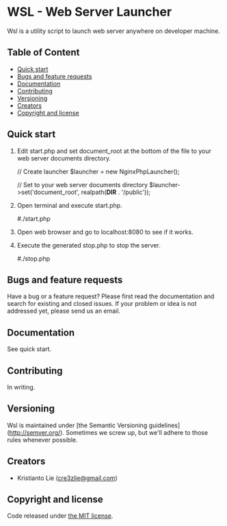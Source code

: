 # WSL - Web Server Launcher

Wsl is a utility script to launch web server anywhere on developer machine.


## Table of Content

- [Quick start](#quick-start)
- [Bugs and feature requests](#bugs-and-feature-requests)
- [Documentation](#documentation)
- [Contributing](#contributing)
- [Versioning](#versioning)
- [Creators](#creators)
- [Copyright and license](#copyright-and-license)


## Quick start

1. Edit start.php and set document_root at the bottom of the file to your
    web server documents directory.
    
    // Create launcher
    $launcher = new NginxPhpLauncher();

    // Set to your web server documents directory
    $launcher->set('document_root', realpath(__DIR__ . '/public'));
    
2. Open terminal and execute start.php.
    
    #./start.php

3. Open web browser and go to localhost:8080 to see if it works.

4. Execute the generated stop.php to stop the server.

    #./stop.php


## Bugs and feature requests

Have a bug or a feature request? Please first read the documentation and
search for existing and closed issues. If your problem or idea is not
addressed yet, please send us an email.


## Documentation

See quick start.


## Contributing

In writing.


## Versioning

Wsl is maintained under [the Semantic Versioning guidelines]
(http://semver.org/). Sometimes we screw up, but we'll adhere to those
rules whenever possible.


## Creators

- Kristianto Lie (cre3zlie@gmail.com)


## Copyright and license

Code released under [the MIT license](LICENSE).
